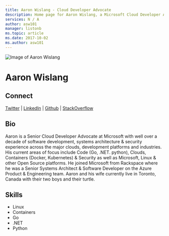 ```yaml
---
title: Aaron Wislang - Cloud Developer Advocate
description: Home page for Aaron Wislang, a Microsoft Cloud Developer Advocate
services: N / A
author: asw101
manager: listonb
ms.topic: article
ms.date: 2017-10-02
ms.author: asw101
---
```


![Image of Aaron Wislang](media/profiles/aaron-wislang.png)

# Aaron Wislang



## Connect
[Twitter](https://twitter.com/as_w) | [LinkedIn](https://linkedin.com/in/aaron-wislang) | [Github](https://github.com/asw101) | [StackOverflow](https://stackoverflow.com/users/334117/aaron)

## Bio

Aaron is a Senior Cloud Developer Advocate at Microsoft with well over a decade of software development, systems architecture & security experience across the major clouds, development platforms and industries. His current areas of focus include Code (Go, .NET. python), Clouds, Containers (Docker, Kubernetes) & Security as well as Microsoft, Linux & other Open Source platforms. He joined Microsoft from Rackspace where he was a Senior Systems Architect & Software Developer on the Azure Product & Engineering team. Aaron and his wife currently live in Toronto, Canada with their two boys and their turtle.

## Skills

* Linux
* Containers
* Go
* .NET
* Python
